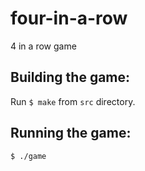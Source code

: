 # four-in-a-row
4 in a row game


## Building the game:
Run `$ make` from `src` directory.

<!-- 
Execute directly with from `src` directory:
`$ g++ game.cpp board.cpp coin.cpp main.cpp -o game -lsfml-graphics -lsfml-window -lsfml-system -lsfml-audio` -->

## Running the game:
`$ ./game`